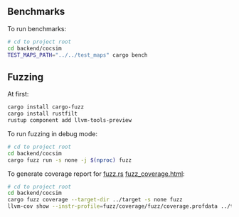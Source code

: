 ## Benchmarks

To run benchmarks:

```bash
# cd to project root
cd backend/cocsim
TEST_MAPS_PATH="../../test_maps" cargo bench
```

## Fuzzing

At first:

```bash
cargo install cargo-fuzz
cargo install rustfilt
rustup component add llvm-tools-preview
```

To run fuzzing in debug mode:

```bash
# cd to project root
cd backend/cocsim
cargo fuzz run -s none -j $(nproc) fuzz
```

To generate coverage report for [fuzz.rs](./fuzz/fuzz_targets/fuzz.rs) [fuzz_coverage.html](./fuzz/fuzz_coverage.html):

```bash
# cd to project root
cd backend/cocsim
cargo fuzz coverage --target-dir ../target -s none fuzz
llvm-cov show --instr-profile=fuzz/coverage/fuzz/coverage.profdata ../target/*/release/fuzz --name-regex "cocsim" --Xdemangler=rustfilt --use-color | aha > fuzz/fuzz_coverage.html
```
